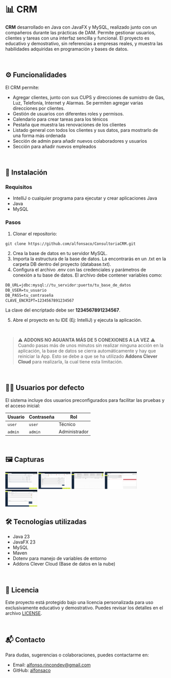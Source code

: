 # 📊 CRM

**CRM** desarrollado en Java con JavaFX y MySQL, realizado junto con un compañeros durante las prácticas de DAM. Permite gestionar usuarios, clientes y tareas con una interfaz sencilla y funcional. El proyecto es educativo y demostrativo, sin referencias a empresas reales, y muestra las habilidades adquiridas en programación y bases de datos.

<br>

## ⚙️ Funcionalidades

El CRM permite:
- Agregar clientes, junto con sus CUPS y direcciones de sumistro de Gas, Luz, Telefonía, Internet y Alarmas. Se permiten agregar varias direcciones por clientes.
- Gestión de usuarios con diferentes roles y permisos.
- Calendario para crear tareas para los ténicos
- Pestaña que muestra las renovaciones de los clientes
- Listado general con todos los clientes y sus datos, para mostrarlo de una forma más ordenada
- Sección de admin para añadir nuevos colaboradores y usuarios
- Sección para añadir nuevos empleados

<br>

## 🚀 Instalación

### Requisitos
- IntelliJ o cualquier programa para ejecutar y crear aplicaciones Java
- Java
- MySQL

### Pasos
1. Clonar el repositorio:
```
git clone https://github.com/alfonsaco/ConsultoriaCRM.git
```

2. Crea la base de datos en tu servidor MySQL.
3. Importa la estructura de la base de datos. La encontrarás en un .txt en la carpeta DB dentro del proyecto (database.txt).
4. Configura el archivo .env con las credenciales y parámetros de conexión a tu base de datos. El archivo debe contener variables como:
```
DB_URL=jdbc:mysql://tu_servidor:puerto/tu_base_de_datos
DB_USER=tu_usuario
DB_PASS=tu_contraseña
CLAVE_ENCRIPT=1234567891234567
```
La clave del encriptado debe ser **1234567891234567**.

5. Abre el proyecto en tu IDE (Ej: IntelliJ) y ejecuta la aplicación.

<br>

> ⚠ **ADDONS NO AGUANTA MÁS DE 5 CONEXIONES A LA VEZ** ⚠  
> Cuando pasas más de unos minutos sin realizar ninguna acción en la aplicación, la base de datos se cierra automáticamente y hay que reiniciar la App. Esto se debe a que se ha utilizado **Addons Clever Cloud** para realizarla, la cual tiene esta limitación.


<br>

## 🙍‍♂️ Usuarios por defecto

El sistema incluye dos usuarios preconfigurados para facilitar las pruebas y el acceso inicial:

| Usuario | Contraseña | Rol      |
|---------|------------|----------|
| `user`  | `user`     | Técnico  |
| `admin` | `admin`    | Administrador |

<br>

## 🖼 Capturas
<img src="https://github.com/alfonsaco/ConsultoriaCRM/blob/main/src/main/resources/images/CAP1%20(1).PNG" alt="Stronger" width="100px">
<img src="https://github.com/alfonsaco/ConsultoriaCRM/blob/main/src/main/resources/images/CAP1%20(2).PNG" alt="Stronger" width="100px">
<img src="https://github.com/alfonsaco/ConsultoriaCRM/blob/main/src/main/resources/images/CAP1%20(3).PNG" alt="Stronger" width="100px">
<img src="https://github.com/alfonsaco/ConsultoriaCRM/blob/main/src/main/resources/images/CAP1%20(4).PNG" alt="Stronger" width="100px">
<img src="https://github.com/alfonsaco/ConsultoriaCRM/blob/main/src/main/resources/images/CAP1%20(5).PNG" alt="Stronger" width="100px">

<br>

## 🛠 Tecnologías utilizadas

- Java 23
- JavaFX 23
- MySQL
- Maven
- Dotenv para manejo de variables de entorno
- Addons Clever Cloud (Base de datos en la nube)

<br>

## 📄 Licencia

Este proyecto está protegido bajo una licencia personalizada para uso exclusivamente educativo y demostrativo. Puedes revisar los detalles en el archivo [LICENSE](LICENSE).

<br>

## 📬 Contacto

Para dudas, sugerencias o colaboraciones, puedes contactarme en:

- Email: alfonso.rincondev@gmail.com
- GitHub: [alfonsaco](https://github.com/alfonsaco)
